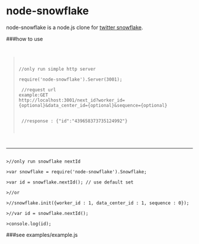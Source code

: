 node-snowflake
==============

node-snowflake is a node.js clone for [twitter snowflake](https://github.com/twitter/snowflake).

###how to use
<code>
>//only run simple http server <br>
> require('node-snowflake').Server(3001);   <br><br>
>//request url example:GET http://localhost:3001/next_id?worker_id={optional}&data_center_id={optional}&sequence={optional} <br><br>
>//response : {"id":"439658373735124992"}
</code>

--------------------------
<code>
>//only run snowflake nextId<br>
>var snowflake = require('node-snowflake').Snowflake;<br>
>var id = snowflake.nextId(); // use default set<br>
>//or <br>
>//snowflake.init({worker_id : 1, data_center_id : 1, sequence : 0});<br>
>//var id = snowflake.nextId();<br>
>console.log(id);
</code>


###see examples/example.js